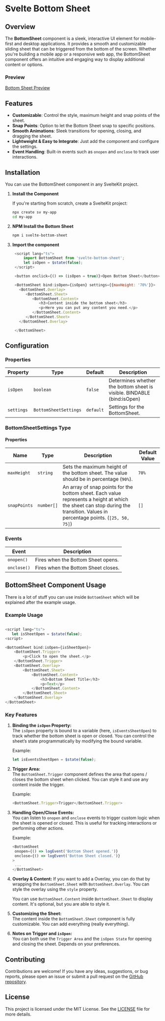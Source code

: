 # Svelte Bottom Sheet

## Overview

The **BottomSheet** component is a sleek, interactive UI element for mobile-first and desktop applications. It provides a smooth and customizable sliding sheet that can be triggered from the bottom of the screen. Whether you're building a mobile app or a responsive web app, the BottomSheet component offers an intuitive and engaging way to display additional content or options.

### Preview

[Bottom Sheet Preview](https://bottomsheet.auxi.studio/)

## Features

- **Customizable**: Control the style, maximum height and snap points of the sheet.
- **Snap Points**: Option to let the Bottom Sheet snap to specific positions.
- **Smooth Animations**: Sleek transitions for opening, closing, and dragging the sheet.
- **Lightweight & Easy to Integrate**: Just add the component and configure the settings.
- **Event Handling**: Built-in events such as `onopen` and `onclose` to track user interactions.

## Installation

You can use the BottomSheet component in any SvelteKit project.

1. **Install the Component**

   If you're starting from scratch, create a SvelteKit project:

   ```bash
   npx create sv my-app
   cd my-app
   ```

2. **NPM Install the Bottom Sheet**

   ```bash
   npm i svelte-bottom-sheet
   ```

3. **Import the component**

   ```javascript
    <script lang="ts">
   	    import BottomSheet from 'svelte-bottom-sheet';
        let isOpen = $state(false);
    </script>

    <button onclick={() => (isOpen = true)}>Open Bottom Sheet</button>

    <BottomSheet bind:isOpen={isOpen} settings={{maxHeight: '70%'}}>
      <BottomSheet.Overlay>
         <BottomSheet.Sheet>
            <BottomSheet.Content>
               <h3>Content inside the bottom sheet</h3>
               <p>Here you can put any content you need.</p>
            </BottomSheet.Content>
         </BottomSheet.Sheet>
      </BottomSheet.Overlay>

    </BottomSheet>
   ```

## Configuration

### Properties

| Property   | Type                  | Default   | Description                                                            |
| ---------- | --------------------- | --------- | ---------------------------------------------------------------------- |
| `isOpen`   | `boolean`             | `false`   | Determines whether the bottom sheet is visible. BINDABLE (bind:isOpen) |
| `settings` | `BottomSheetSettings` | `default` | Settings for the BottomSheet.                                          |

### BottomSheetSettings Type

#### Properties

| Name         | Type       | Description                                                                                                                                                                   | Default Value |
| ------------ | ---------- | ----------------------------------------------------------------------------------------------------------------------------------------------------------------------------- | ------------- |
| `maxHeight`  | `string`   | Sets the maximum height of the bottom sheet. The value should be in percentage (`90%`).                                                                                       | `70%`         |
| `snapPoints` | `number[]` | An array of snap points for the bottom sheet. Each value represents a height at which the sheet can stop during the transition. Values in percentage points. (`[25, 50, 75]`) | `[]`          |

### Events

| Event       | Description                         |
| ----------- | ----------------------------------- |
| `onopen()`  | Fires when the Bottom Sheet opens.  |
| `onclose()` | Fires when the Bottom Sheet closes. |

## BottomSheet Component Usage

There is a lot of stuff you can use inside `BottomSheet` which will be explained after the example usage.

### Example Usage

```javascript

<script lang="ts">
   let isSheetOpen = $state(false);
<script>

<BottomSheet bind:isOpen={isSheetOpen}>
	<BottomSheet.Trigger>
		<p>Click to open the sheet.</p>
	</BottomSheet.Trigger>
	<BottomSheet.Overlay>
		<BottomSheet.Sheet>
			<BottomSheet.Content>
				<h3>Bottom Sheet Title</h3>
				<p>Text</p>
			</BottomSheet.Content>
		</BottomSheet.Sheet>
	</BottomSheet.Overlay>
</BottomSheet>
```

### Key Features

1. **Binding the `isOpen` Property:**  
   The `isOpen` property is bound to a variable (here, `isEventsSheetOpen`) to track whether the bottom sheet is open or closed. You can control the sheet’s state programmatically by modifying the bound variable.

   Example:

   ```javascript
   let isEventsSheetOpen = $state(false);
   ```

2. **Trigger Area:**  
   The `BottomSheet.Trigger` component defines the area that opens / closes the bottom sheet when clicked. You can style it and use any content inside the trigger.

   Example:

   ```javascript
   <BottomSheet.Trigger>Trigger</BottomSheet.Trigger>
   ```

3. **Handling Open/Close Events:**  
   You can listen to `onopen` and `onclose` events to trigger custom logic when the sheet is opened or closed. This is useful for tracking interactions or performing other actions.

   Example:

   ```javascript
   <BottomSheet
   	onopen={() => logEvent('Bottom Sheet opened.')}
   	onclose={() => logEvent('Bottom Sheet closed.')}
   >
   	...
   </BottomSheet>
   ```

4. **Overlay & Content:**
   If you want to add a Overlay, you can do that by wrapping the `BottomSheet.Sheet` with `BottomSheet.Overlay`. You can style the overlay using the `style` property.

   You can use `BottomSheet.Content` inside `BottomSheet.Sheet` to display content. It's optional, but you are able to style it.

5. **Customizing the Sheet:**  
   The content inside the `BottomSheet.Sheet` component is fully customizable. You can add everything (really everything).

6. **Notes on Trigger and `isOpen`:**  
   You can both use the `Trigger Area` and the `isOpen State` for opening and closing the sheet. Depends on your preferences.

## Contributing

Contributions are welcome! If you have any ideas, suggestions, or bug reports, please open an issue or submit a pull request on the [GitHub repository](https://github.com/AUXIDev/svelte-bottom-sheet).

## License

This project is licensed under the MIT License. See the [LICENSE](https://github.com/AuxiDev/svelte-bottom-sheet/blob/master/LICENSE.txt) file for more details.
